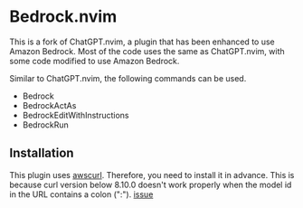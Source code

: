 # Bedrock.nvim

This is a fork of ChatGPT.nvim, a plugin that has been enhanced to use Amazon Bedrock.
Most of the code uses the same as ChatGPT.nvim, with some code modified to use Amazon Bedrock.

Similar to ChatGPT.nvim, the following commands can be used.

- Bedrock 
- BedrockActAs
- BedrockEditWithInstructions
- BedrockRun

## Installation

This plugin uses [awscurl](https://github.com/okigan/awscurl). Therefore, you need to install it in advance.
This is because curl version below 8.10.0 doesn't work properly when the model id in the URL contains a colon (":"). [issue](https://github.com/curl/curl/issues/13754)







